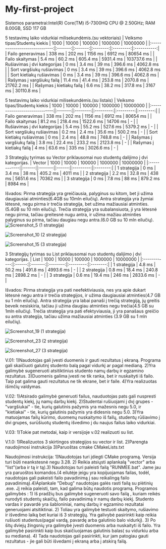 # My-first-project
Sistemos parametrai:Intel(R) Core(TM) i5-7300HQ CPU @ 2.50GHz; RAM 8.00GB, SSD 117 GB

5 testavimų laiko vidurkiai milisekundėmis.(su vektoriais)
| Veiksmo tipas/Studentų kiekis |   1000  |  10000  |  100000  |  1000000  |   10000000  |
|:-----------------------------:|:-------:|:-------:|:--------:|:---------:|:-----------:|
| Failo generavimas             | 338 ms  | 202 ms  | 1156 ms  | 6912 ms   | 80654 ms    |
| Failo skaitymas               | 5.4 ms  | 60.2 ms | 605.4 ms | 5931.4 ms | 103737.6 ms |
| Rušiavimas į dvi kategorijas  | 0 ms    | 3.4 ms  | 39 ms    | 396.6 ms  | 4062.8 ms   |
| Sort vargšiukų rušiavimas     | 0 ms    | 3.4 ms  | 39 ms    | 396.6 ms  | 4062.8 ms   |
| Sort kietiakų rušiavimas      | 0 ms    | 3.4 ms  | 39 ms    | 396.6 ms  | 4062.8 ms   |
| Rašymas į vargšiukų failą     | 11.4 ms | 41.4 ms | 253.8 ms | 2070.8 ms | 21762.2 ms  |
| Rašymas į kietiakų failą      | 6.6 ms  | 38.2 ms | 317.8 ms | 3167 ms   | 30110.8 ms  |

5 testavimų laiko vidurkiai milisekundėmis.(su listais)
| Veiksmo tipas/Studentų kiekis |   1000  |   10000  |   100000  |  1000000  | 10000000 |
|:-----------------------------:|:-------:|:--------:|:---------:|:---------:|:--------:|
| Failo generavimas             | 338 ms  | 202 ms   | 1156 ms   | 6912 ms   | 80654 ms |
| Failo skaitymas               | 81.2 ms | 218.4 ms | 1522.6 ms | 14706 ms  | -        |
| Rušiavimas į dvi kategorijas  | 5.4 ms  | 55.2 ms  | 527.6 ms  | 5379.2 ms | -        |
| Sort vargšiukų rušiavimas     | 0.2 ms  | 2.4 ms   | 35.6 ms   | 500.2 ms  | -        |
| Sort kietiakų rušiavimas      | 0 ms    | 2.4 ms   | 48.8 ms   | 748.8 ms  | -        |
| Rašymas į vargšiukų failą     | 3.8 ms  | 22.4 ms  | 233.2 ms  | 2123.8 ms | -        |
| Rašymas į kietiakų failą      | 4 ms    | 63.6 ms  | 335 ms    | 3026.6 ms | -        |

3 Strategijų tyrimas su Vector priklausomai nuo studentų dalijimo į dvi kategorijas.
|    Vector    |  1000  |  10000  | 100000 |  1000000  | 10000000 |
|:------------:|:------:|:-------:|:------:|:---------:|:--------:|
| 1 strategija | 0 ms   | 3.4 ms  | 38 ms  | 405.2 ms  | 4011 ms  |
| 2 strategija | 2.2 ms | 32.8 ms | 438 ms | 5651.6 ms | 70362 ms |
| 3 strategija | 0 ms   | 7.8 ms  | 88 ms  | 879.2 ms  | 8984 ms  |

Išvados: Pirma strategija yra greičiausia, palyginus su kitom, bet ji užima daugiausiai atminties(6.4GB su 10mln eilučių).
         Antra strategija yra žymiai lėtesnė, negu pirma ir trečia strategija, bet užima mažiausiai atminties.(5.4GB su 10 mln eilučių).
         Trečia strategija yra subalansiuota, ji yra lėtesnė negu pirma, tačiau greitesnė nugu antra, ir užima mažiau atminties palyginus su pirma, tačiau daugiau negu antra.(6.0 GB su 10 mln eilučių).
![Screenshot_5](https://github.com/ArturAndiukajev/My-first-project/assets/144611797/a96235e9-c962-4540-ab95-04822a535b30) (1 strategija)

![Screenshot_10](https://github.com/ArturAndiukajev/My-first-project/assets/144611797/8236b4b5-e2df-47b5-811d-b25bcdc083b8) (2 strategija)

![Screenshot_15](https://github.com/ArturAndiukajev/My-first-project/assets/144611797/2d940b1b-a7c6-4458-a456-369d949ab515) (3 strategija)


3 Strategijų tyrimas su List priklausomai nuo studentų dalijimo į dvi kategorijas.
|     List     |  1000  |  10000  |  100000  |  1000000  | 10000000 |
|:------------:|:------:|:-------:|:--------:|:---------:|:--------:|
| 1 strategija | 4.8 ms | 50.2 ms | 491.8 ms | 4993.6 ms | -        |
| 2 strategija | 0.8 ms | 18.4 ms | 240.8 ms | 2898.2 ms | -        |
| 3 strategija | 0.6 ms | 19.4 ms | 246 ms   | 2833.6 ms | -        |

Išvados: Pirma strategija yra pati neefektiviausia, nes yra apie dukart lėtesnė negu antra ir trečia strategijos, ir užima daugiausiai atminties(4.7 GB su 1 mln eilučių).
         Antra strategija yra labai panaši į trečią strategiją, jų greitis beveik nesiskiria, tačiau ji užima daugiau atminties negu trečia(4.5 GB su 1mln eilučių).
         Trečia strategija yra pati efektyviausia, ji yra panašaus greičio su antra strategija, tačiau užima mažiausiai atminties (3.9 GB su 1 mln eilučių).

![Screenshot_19](https://github.com/ArturAndiukajev/My-first-project/assets/144611797/0c016500-6e02-4b78-a04c-ca1b47cb91a0) (1 strategija)

![Screenshot_23](https://github.com/ArturAndiukajev/My-first-project/assets/144611797/f6c765c0-81d1-4444-897a-4c1a81fb3311) (2 strategija)

![Screenshot_27](https://github.com/ArturAndiukajev/My-first-project/assets/144611797/3fea1c20-cc96-4cd7-8a4c-12c922d58d92) (3 strategija)

V.01:
1)Naudotojas gali įvesti duomenis ir gauti rezultatus į ekraną. Programa gali skaičiuoti galutinį studento balą pagal vidurkį ar pagal medianą.
2)Yra galimybė sugeneruoti atsitiktinius studento namų darbų ir egzamino rezultatus.
3)Duomenis galima įvesti ne tik ranka,  bet ir nuskaityti iš failo. Taip pat galima gauti rezultatus ne tik ekrane, bet ir faile.
4)Yra realizuotas išimčių valdymas.

V.02:
1)Atsirado galimybė generuoti failus, nauduotojas pats gali nuspresti studentų kiekį, jų namų darbų kiekį.
2)Studentai rušiuojami į dvį grupes - "vargšiukai" - tie, kurių galutinis pažymis yra mažesnis negu 5.0,  ir "kietiakai" - tie, kurių galutinis pažymis yra didesnis negu 5.0.
3)Yra matuojamas failų kūrimo, duomenų nuskaitymo iš failų, studentų rūšiavimo į dvi grupes, surūšiuotų studentų išvedimo į du naujus failus laiko vidurkiai.

V.03:
1)Tokie pat metodai, kaip ir versijoje v.02 realizuoti su list.

V.1.0:
1)Realizuotos 3 skirtingos strategijos su vector ir list.
2)Parengta naudojimosi instrukcija
3)Paruoštas cmake CMakeLists.txt 

Naudojimosi instrukcija: 1)Naudotojas turi įdiegti CMake programą. Versija turi būti neankstesnė negu 3.28. 2) Reikia atsiųsti aplankalą "vector" arba "list"(arba ir tą ir tą).3) Naudotojas turi paleisti failą "RUNMEE.bat". Jame jau yra paruoštos komandos.(4 eilutėje jeigu yra kopijuojamas failas, todėl, naudotojas gali pakeisti failo pavadinimą į sau reikalingą failo pavadinimą).4)Aplankale "Debug" naudotojas galės rasti failą su plėtinių .exe. Jį reikia paleisti, tam, kad galima būtų naudotis programą.
Programos galimybės : 1) Iš pradžių bus galimybė sugeneruoti savo failą , kuriam reikės nurodyti studentų skaičių, failo pavadinimą ir namų darbų kiekį. Studento vardas ir pavardė yra šabloniniai, namų darbų ir egzamino rezultatai generuojami atsitiktinai. 2) Toliau yra galimybė testuoti skaitymo, rušiavimo ir išvedimo laiką bet kuriai iš 3 strategijų. Yra galivybė pasirinkti kaip reikia rušiuoti studentus(pagal vardą, pavardę arba galutinio balo vidurkį). 3) Po šitų dviejų žingsnių yra galimybė įvesti duomenis arba nuskaityti iš failo. Yra galimybė pasirinkti kaip bus skaičiuojamas galutinis balas( su vidurkiu arba su mediana). 4) Tada naudotojas gali pasirinkti, kur jam patogiau gauti rezultatus - jie gali būti išvedami į ekraną arba į atskirą failą.





